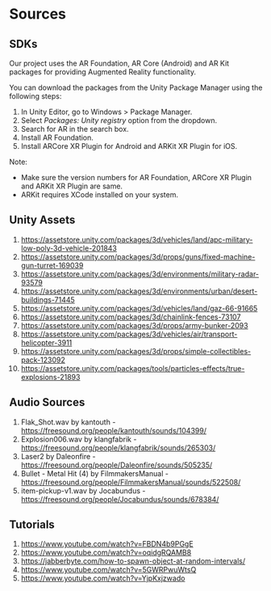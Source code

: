 # Sources

## SDKs
Our project uses the AR Foundation, AR Core (Android) and AR Kit packages for providing Augmented Reality functionality.

You can download the packages from the Unity Package Manager using the following steps:

1. In Unity Editor, go to Windows > Package Manager.
2. Select _Packages: Unity registry_ option from the dropdown.
3. Search for AR in the search box.
4. Install AR Foundation. 
5. Install ARCore XR Plugin for Android and ARKit XR Plugin for iOS.

Note: 
- Make sure the version numbers for AR Foundation, ARCore XR Plugin and ARKit XR Plugin are same. 
- ARKit requires XCode installed on your system.

## Unity Assets
1. https://assetstore.unity.com/packages/3d/vehicles/land/apc-military-low-poly-3d-vehicle-201843
2. https://assetstore.unity.com/packages/3d/props/guns/fixed-machine-gun-turret-169039
3. https://assetstore.unity.com/packages/3d/environments/military-radar-93579
4. https://assetstore.unity.com/packages/3d/environments/urban/desert-buildings-71445
5. https://assetstore.unity.com/packages/3d/vehicles/land/gaz-66-91665
6. https://assetstore.unity.com/packages/3d/chainlink-fences-73107
7. https://assetstore.unity.com/packages/3d/props/army-bunker-2093
8. https://assetstore.unity.com/packages/3d/vehicles/air/transport-helicopter-3911
9. https://assetstore.unity.com/packages/3d/props/simple-collectibles-pack-123092
10. https://assetstore.unity.com/packages/tools/particles-effects/true-explosions-21893

## Audio Sources
1. Flak_Shot.wav by kantouth - https://freesound.org/people/kantouth/sounds/104399/
2. Explosion006.wav by klangfabrik - https://freesound.org/people/klangfabrik/sounds/265303/
3. Laser2 by Daleonfire - https://freesound.org/people/Daleonfire/sounds/505235/
4. Bullet - Metal Hit (4) by FilmmakersManual - https://freesound.org/people/FilmmakersManual/sounds/522508/
5. item-pickup-v1.wav by Jocabundus - https://freesound.org/people/Jocabundus/sounds/678384/

## Tutorials
1. https://www.youtube.com/watch?v=FBDN4b9PGgE
2. https://www.youtube.com/watch?v=oqidgRQAMB8
3. https://jabberbyte.com/how-to-spawn-object-at-random-intervals/
4. https://www.youtube.com/watch?v=5GWRPwuWtsQ
5. https://www.youtube.com/watch?v=YjpKxjzwado